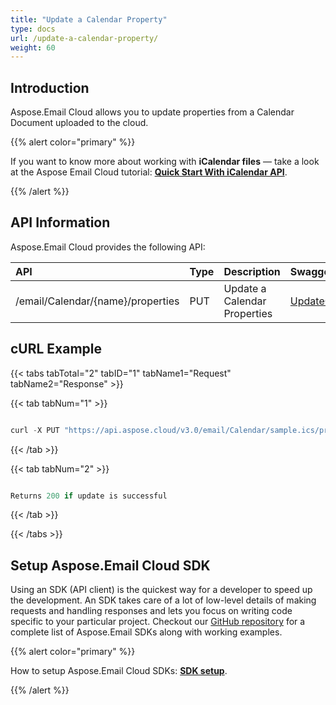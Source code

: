 ```yaml
---
title: "Update a Calendar Property"
type: docs
url: /update-a-calendar-property/
weight: 60
---
```


## **Introduction**
Aspose.Email Cloud allows you to update properties from a Calendar Document uploaded to the cloud.



{{% alert color="primary" %}} 

If you want to know more about working with **iCalendar files** — take a look at the Aspose Email Cloud tutorial: [**Quick Start With iCalendar API**](/email/quick-start-with-icalendar-api/).

{{% /alert %}} 


## **API Information**
Aspose.Email Cloud provides the following API:

|**API**|**Type**|**Description**|**Swagger Link**|
| :- | :- | :- | :- |
|/email/Calendar/{name}/properties|PUT|Update a Calendar Properties|[UpdateCalendarProperties](https://apireference.aspose.cloud/email/#/Calendar/UpdateCalendarProperties)|

## **cURL Example**
{{< tabs tabTotal="2" tabID="1" tabName1="Request" tabName2="Response" >}}

{{< tab tabNum="1" >}}

```java

curl -X PUT "https://api.aspose.cloud/v3.0/email/Calendar/sample.ics/properties" -H "accept: application/json" -H "authorization: Bearer eyJhbGciOiJSUzI1NiIsInR5cCI6IkpXVCJ9.eyJuYmYiOjE1NzU4MzA4NzksImV4cCI6MTU3NTkxNzI3OSwiaXNzIjoiaHR0cHM6Ly9hcGkuYXNwb3NlLmNsb3VkIiwiYXVkIjpbImh0dHBzOi8vYXBpLmFzcG9zZS5jbG91ZC9yZXNvdXJjZXMiLCJhcGkucGxhdGZvcm0iLCJhcGkucHJvZHVjdHMiXSwiY2xpZW50X2lkIjoiNzg5NDZmYjQtM2JkNC00ZDNlLWIzMDktZjllMmZmOWFjNmY5IiwiY2xpZW50X2lkU3J2SWQiOiI2NTk5ODQiLCJzY29wZSI6WyJhcGkucGxhdGZvcm0iLCJhcGkucHJvZHVjdHMiXX0.mp1drdo4pYso9TEv8VL0pNk5D_oxNMFI1JevJCD3koIgC2kN8lFGVypkXwQVlEYLtOULaT5JlSEwB2dtomqTW1eGpy6SIHP_o5g5npoj2tlyBMCEf3od-cU6oObwLkdiELGbjkJ9SHh--wZTjk81VeSudXyAoX48bPsFGlBwq0N240i7mShtxIno87U58DEFONJLteQME86rAg6PqwBmHkfVoLbDkkLWHo5s2VxOD6UPkBGRaqjdpQlkHL17mq5hz0iWHW2HLUnMo6-ET0g0e0RYaYZnu4VPRyoUj2j5a0WTVryKybMc-WgjmzDzfJ2Y1mQoZE9KvD177v2GKn5CBg" -H "Content-Type: application/json" -d "{ \"hierarchicalObject\": { \"name\": \"CALENDAR\", \"type\": \"HierarchicalObject\", \"internalProperties\": [ { \"value\":\"Updated Access-A-Ride to 900 Jay St., Brooklyn\", \"name\":\"DESCRIPTION\", \"type\":\"PrimitiveObject\" } ] }}"

```

{{< /tab >}}

{{< tab tabNum="2" >}}

```java

Returns 200 if update is successful


```

{{< /tab >}}

{{< /tabs >}}


## **Setup Aspose.Email Cloud SDK**
Using an SDK (API client) is the quickest way for a developer to speed up the development. An SDK takes care of a lot of low-level details of making requests and handling responses and lets you focus on writing code specific to your particular project. Checkout our [GitHub repository](https://github.com/aspose-email-cloud) for a complete list of Aspose.Email SDKs along with working examples.

{{% alert color="primary" %}} 

How to setup Aspose.Email Cloud SDKs: [**SDK setup**](/email/sdk-setup/).

{{% /alert %}} 





